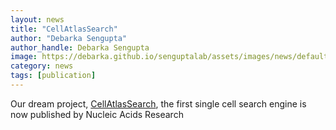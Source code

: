 ```yaml
---
layout: news
title: "CellAtlasSearch"
author: "Debarka Sengupta"
author_handle: Debarka Sengupta
image: https://debarka.github.io/senguptalab/assets/images/news/default-news.png
category: news
tags: [publication]
---
```


Our dream project, [CellAtlasSearch], the first single cell search engine is now published by Nucleic Acids Research

[CellAtlasSearch]: https://academic.oup.com/nar/advance-article/doi/10.1093/nar/gky421/5000022
